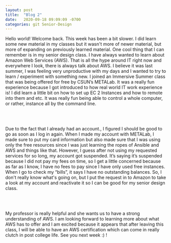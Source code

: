 ```yaml
---
layout: post
title:  "Blog 2"
date:   2020-09-18 09:09:09 -0700
categories: git Senior-Design
---
```

<html>
<style>

body {
background-image: url("https://images.unsplash.com/photo-1502239608882-93b729c6af43?ixlib=rb-1.2.1&ixid=eyJhcHBfaWQiOjEyMDd9&w=1000&q=80");
background-size: cover;
background-color:#C0C0C0;
}
html, body, h1, h2, h3, h4, h5, h6, p {
color:white;
}

</style>

<p> Hello world! Welcome back. This week has been a bit slower. I did learn some new material in my classes but it wasn't more of newer material, but more of expanding on previously learned material. One cool thing that I can remember is in my senior design class. I have always wanted to learn about Amazon Web Services (AWS). That is all the hype around IT right now and everywhere I look, there is always talk about AWS. I believe it was last summer, I was feeling very unproductive with my days and I wanted to try to learn / experiment with something new. I joined an Immersive Summer class that was being offered for free by CSUN’s METALab. It was a really fun experience because I got introduced to how real world IT work experience is! I did learn a little bit on how to set up EC 2 Instances and how to remote into them and etc. It was really fun being able to control a whole computer, or rather, instance all by the command line. 

<br> <br>

Due to the fact that I already had an account., I figured I should be good to go as soon as I log in again. When I made my account with METALab, I made sure to put my card information but also made sure that I was using only the free resources since I was just learning the ropes of Ansible and AWS and things like that. However, I guess after not using my requested services for so long, my account got suspended. It’s saying it’s suspended because I did not pay my fees on time, so I get a little concerned because as far as I know, I have no fees to pay since I have only used free instances. When I go to check my “bills”, it says I have no outstanding balances. So, I don't really know what's going on, but I put the request in to Amazon to take a look at my account and reactivate it so I can be good for my senior design class. 

<br> <br>

My professor is really helpful and she wants us to have a strong understanding of AWS. I am looking forward to learning more about what AWS has to offer and I am excited because it appears that after leaving this class, I will be able to have an AWS certification which can come in really clutch in post college life. See you next week :) !

</p>
</html>

